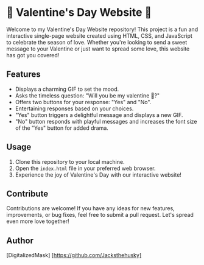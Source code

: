 # 🌹 Valentine's Day Website 🌹

Welcome to my Valentine's Day Website repository! This project is a fun and interactive single-page website created using HTML, CSS, and JavaScript to celebrate the season of love. Whether you're looking to send a sweet message to your Valentine or just want to spread some love, this website has got you covered!

## Features
- Displays a charming GIF to set the mood.
- Asks the timeless question: "Will you be my valentine 🌹?"
- Offers two buttons for your response: "Yes" and "No".
- Entertaining responses based on your choices.
- "Yes" button triggers a delightful message and displays a new GIF.
- "No" button responds with playful messages and increases the font size of the "Yes" button for added drama.

## Usage
1. Clone this repository to your local machine.
2. Open the `index.html` file in your preferred web browser.
3. Experience the joy of Valentine's Day with our interactive website!
   
## Contribute
Contributions are welcome! If you have any ideas for new features, improvements, or bug fixes, feel free to submit a pull request. Let's spread even more love together!

## Author
[DigitalizedMask]
[https://github.com/Jacksthehusky]
